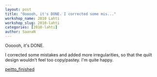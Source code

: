 ```yaml
---
layout: post
title: "Oooooh, it's DONE. I corrected some mis..."
workshop_name: 2010 Lahti
workshop_slug: 2010-lahti
categories: [2010-lahti]
author: SaanaN 
---
```

Oooooh, it's DONE.

I corrected some mistakes and added more irregularities, so that the quilt design wouldn't feel too copy/pastey. I'm quite happy. 

<a href='http://workshops.nodebox.net/2010/wp-content/uploads/peitto_finished.pdf'>peitto_finished</a>
